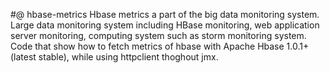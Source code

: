 #@ hbase-metrics
Hbase metrics a part of the big data monitoring system. 
Large data monitoring system including HBase monitoring,
web application server monitoring, computing system
such as storm monitoring system.
Code that show how to fetch metrics of hbase with Apache Hbase 1.0.1+ (latest stable),
while using httpclient thoghout jmx.
